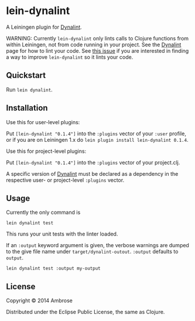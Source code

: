 # lein-dynalint

A Leiningen plugin for [Dynalint](https://github.com/frenchy64/dynalint).

WARNING: Currently `lein-dynalint` only lints calls to Clojure
functions from within Leiningen, not from code running in your
project.  See the [Dynalint](https://github.com/frenchy64/dynalint)
page for how to lint your code.  See [this
issue](https://github.com/frenchy64/lein-dynalint/issues/2) if you are
interested in finding a way to improve `lein-dynalint` so it lints
your code.


## Quickstart

Run `lein dynalint`.

## Installation

Use this for user-level plugins:

Put `[lein-dynalint "0.1.4"]` into the `:plugins` vector of your
`:user` profile, or if you are on Leiningen 1.x do `lein plugin install
lein-dynalint 0.1.4`.

Use this for project-level plugins:

Put `[lein-dynalint "0.1.4"]` into the `:plugins` vector of your project.clj.

A specific version of [Dynalint](https://github.com/frenchy64/dynalint) 
must be declared as a dependency in the respective user- or project-level
`:plugins` vector.

## Usage

Currently the only command is

```
lein dynalint test
```

This runs your unit tests with the linter loaded.

If an `:output` keyword argument is given, the verbose warnings are dumped to
the give file name under `target/dynalint-outout`. `:output` defaults to `output`.

```
lein dynalint test :output my-output
```

## License

Copyright © 2014 Ambrose

Distributed under the Eclipse Public License, the same as Clojure.
